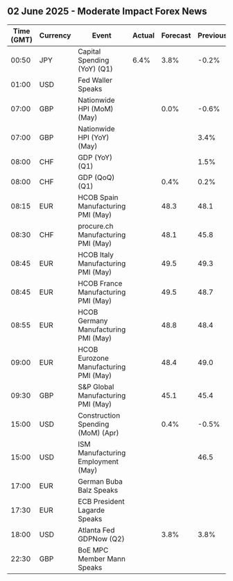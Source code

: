 ## 02 June 2025 - Moderate Impact Forex News

| Time (GMT) | Currency | Event | Actual | Forecast | Previous |
|------|----------|-------|--------|----------|----------|
| 00:50 | JPY | Capital Spending (YoY) (Q1) | 6.4% | 3.8% | -0.2% |
| 01:00 | USD | Fed Waller Speaks |  |  |  |
| 07:00 | GBP | Nationwide HPI (MoM) (May) |  | 0.0% | -0.6% |
| 07:00 | GBP | Nationwide HPI (YoY) (May) |  |  | 3.4% |
| 08:00 | CHF | GDP (YoY) (Q1) |  |  | 1.5% |
| 08:00 | CHF | GDP (QoQ) (Q1) |  | 0.4% | 0.2% |
| 08:15 | EUR | HCOB Spain Manufacturing PMI (May) |  | 48.3 | 48.1 |
| 08:30 | CHF | procure.ch Manufacturing PMI (May) |  | 48.1 | 45.8 |
| 08:45 | EUR | HCOB Italy Manufacturing PMI (May) |  | 49.5 | 49.3 |
| 08:45 | EUR | HCOB France Manufacturing PMI (May) |  | 49.5 | 48.7 |
| 08:55 | EUR | HCOB Germany Manufacturing PMI (May) |  | 48.8 | 48.4 |
| 09:00 | EUR | HCOB Eurozone Manufacturing PMI (May) |  | 48.4 | 49.0 |
| 09:30 | GBP | S&P Global Manufacturing PMI (May) |  | 45.1 | 45.4 |
| 15:00 | USD | Construction Spending (MoM) (Apr) |  | 0.4% | -0.5% |
| 15:00 | USD | ISM Manufacturing Employment (May) |  |  | 46.5 |
| 17:00 | EUR | German Buba Balz Speaks |  |  |  |
| 17:30 | EUR | ECB President Lagarde Speaks |  |  |  |
| 18:00 | USD | Atlanta Fed GDPNow (Q2) |  | 3.8% | 3.8% |
| 22:30 | GBP | BoE MPC Member Mann Speaks |  |  |  |
